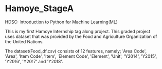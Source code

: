# Hamoye_StageA
HDSC: Introduction to Python for Machine Learning(ML)

This is my first Hamoye Internship tag along project. This graded project uses dataset that was provided by the Food and Agriculture Organization of the United Nations. 

The dataset(Food_df.csv) consists of 12 features, namely; 'Area Code', 'Area', 'Item Code', 'Item', 'Element Code', 'Element', 'Unit', 'Y2014', 'Y2015', 'Y2016', 'Y2017' and 'Y2018'.


 
